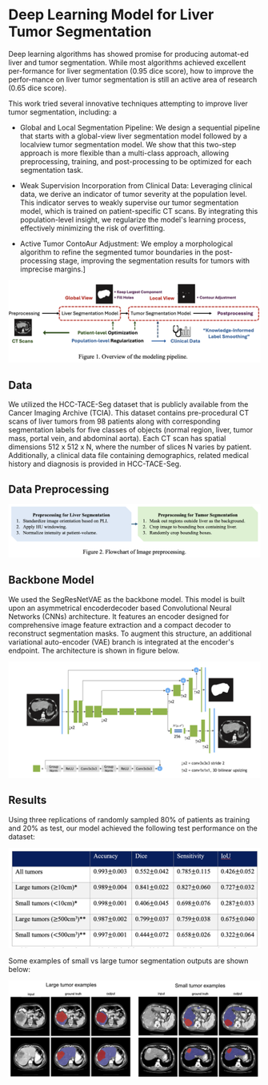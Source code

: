 # Deep Learning Model for Liver Tumor Segmentation

Deep learning algorithms has showed promise for producing automat-ed liver and tumor segmentation. While most algorithms achieved excellent per-formance for liver segmentation (0.95 dice score), how to improve the perfor-mance on liver tumor segmentation is still an active area of research (0.65 dice score). 

This work tried several innovative techniques attempting to improve liver tumor segmentation, including: a 

* Global and Local Segmentation Pipeline: We design a sequential pipeline that starts with a global-view liver segmentation model followed by a localview tumor segmentation model. We show that this two-step approach is more flexible than a multi-class approach, allowing preprocessing, training, and post-processing to be optimized for each segmentation task.

* Weak Supervision Incorporation from Clinical Data: Leveraging clinical data, we derive an indicator of tumor severity at the population level. This indicator serves to weakly supervise our tumor segmentation model, which is trained on patient-specific CT scans. By integrating this population-level insight, we regularize the model's learning process, effectively minimizing the risk of overfitting.

* Active Tumor ContoAur Adjustment: We employ a morphological algorithm to refine the segmented tumor boundaries in the post-processing stage, improving the segmentation results for tumors with imprecise margins.]

![alt text](images/overview.png)

## Data

We utilized the HCC-TACE-Seg dataset that is publicly available from the Cancer
Imaging Archive (TCIA). This dataset contains pre-procedural CT scans of liver tumors from 98 patients along with corresponding segmentation labels for five classes of objects (normal region, liver, tumor mass, portal vein, and abdominal aorta). Each CT scan has spatial dimensions 512 x 512 x N, where the number of slices N varies by patient. Additionally, a clinical data file containing demographics, related medical history and diagnosis is provided in HCC-TACE-Seg.

## Data Preprocessing
![alt text](images/preprocessing.png)


## Backbone Model

We used the SegResNetVAE as the backbone model. This model is built upon an asymmetrical encoderdecoder
based Convolutional Neural Networks (CNNs) architecture. It features an encoder designed for comprehensive image feature extraction and a compact decoder to reconstruct segmentation masks. To augment this structure, an additional variational auto-encoder (VAE) branch is integrated at the encoder's endpoint. The architecture is shown in figure below.

![alt text](images/segresnetvae.png)


## Results

Using three replications of randomly sampled 80% of patients as training and 20% as test, our model achieved the following test performance on the dataset: 

![alt text](images/results.png)

Some examples of small vs large tumor segmentation outputs are shown below:

![alt text](images/examples.png)